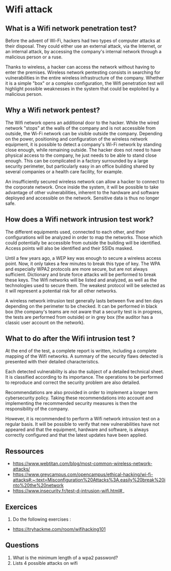 # Wifi attack

## What is a Wifi network penetration test?
Before the advent of Wi-Fi, hackers had two types of computer attacks at their disposal. They could either use an external attack, via the Internet, or an internal attack, by accessing the company's internal network through a malicious person or a ruse.

Thanks to wireless, a hacker can access the network without having to enter the premises. Wireless network pentesting consists in searching for vulnerabilities in the entire wireless infrastructure of the company. Whether it is a simple "box" or a complex configuration, the Wifi penetration test will highlight possible weaknesses in the system that could be exploited by a malicious person.

## Why a Wifi network pentest?
The Wifi network opens an additional door to the hacker. While the wired network "stops" at the walls of the company and is not accessible from outside, the Wi-Fi network can be visible outside the company. Depending on the power, positioning and configuration of the wireless network equipment, it is possible to detect a company's Wi-Fi network by standing close enough, while remaining outside. The hacker does not need to have physical access to the company, he just needs to be able to stand close enough. This can be complicated in a factory surrounded by a large security perimeter, but particularly easy in an office building shared by several companies or a health care facility, for example.

An insufficiently secured wireless network can allow a hacker to connect to the corporate network. Once inside the system, it will be possible to take advantage of other vulnerabilities, inherent to the hardware and software deployed and accessible on the network. Sensitive data is thus no longer safe.

## How does a Wifi network intrusion test work?
The different equipments used, connected to each other, and their configurations will be analyzed in order to map the networks. Those which could potentially be accessible from outside the building will be identified. Access points will also be identified and their SSIDs masked.

Until a few years ago, a WEP key was enough to secure a wireless access point. Now, it only takes a few minutes to break this type of key. The WPA and especially WPA2 protocols are more secure, but are not always sufficient. Dictionary and brute force attacks will be performed to break these keys. The Wifi networks will be listed and analyzed, as well as the technologies used to secure them. The weakest protocol will be selected as it will represent a potential risk for all other networks.

A wireless network intrusion test generally lasts between five and ten days depending on the perimeter to be checked. It can be performed in black box (the company's teams are not aware that a security test is in progress, the tests are performed from outside) or in grey box (the auditor has a classic user account on the network).

## What to do after the Wifi intrusion test ?
At the end of the test, a complete report is written, including a complete mapping of the Wifi networks. A summary of the security flaws detected is presented with their detailed characteristics.

Each detected vulnerability is also the subject of a detailed technical sheet. It is classified according to its importance. The operations to be performed to reproduce and correct the security problem are also detailed.

Recommendations are also provided in order to implement a longer term cybersecurity policy. Taking these recommendations into account and implementing the recommended security measures is then the responsibility of the company.

However, it is recommended to perform a Wifi network intrusion test on a regular basis. It will be possible to verify that new vulnerabilities have not appeared and that the equipment, hardware and software, is always correctly configured and that the latest updates have been applied.

## Ressources 
- https://www.webtitan.com/blog/most-common-wireless-network-attacks/
- https://www.greycampus.com/opencampus/ethical-hacking/wi-fi-attacks#:~:text=Misconfiguration%20Attacks%3A,easily%20break%20into%20the%20network
- https://www.insecurity.fr/test-d-intrusion-wifi.html#_

## Exercices
1. Do the following exercises :
- https://tryhackme.com/room/wifihacking101

## Questions

1. What is the minimum length of a wpa2 password?
1. Lists 4 possible attacks on wifi 